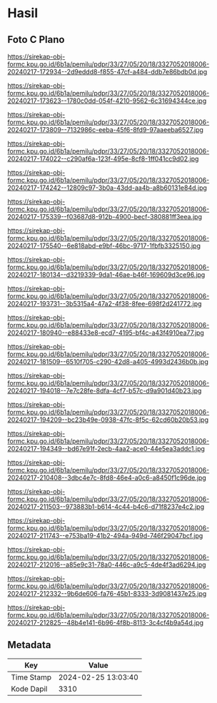 # Hasil

## Foto C Plano

https://sirekap-obj-formc.kpu.go.id/6b1a/pemilu/pdpr/33/27/05/20/18/3327052018006-20240217-172934--2d9eddd8-f855-47cf-a484-ddb7e86bdb0d.jpg

https://sirekap-obj-formc.kpu.go.id/6b1a/pemilu/pdpr/33/27/05/20/18/3327052018006-20240217-173623--1780c0dd-054f-4210-9562-6c31694344ce.jpg

https://sirekap-obj-formc.kpu.go.id/6b1a/pemilu/pdpr/33/27/05/20/18/3327052018006-20240217-173809--7132986c-eeba-45f6-8fd9-97aaeeba6527.jpg

https://sirekap-obj-formc.kpu.go.id/6b1a/pemilu/pdpr/33/27/05/20/18/3327052018006-20240217-174022--c290af6a-123f-495e-8cf8-1ff041cc9d02.jpg

https://sirekap-obj-formc.kpu.go.id/6b1a/pemilu/pdpr/33/27/05/20/18/3327052018006-20240217-174242--12809c97-3b0a-43dd-aa4b-a8b60131e84d.jpg

https://sirekap-obj-formc.kpu.go.id/6b1a/pemilu/pdpr/33/27/05/20/18/3327052018006-20240217-175339--f03687d8-912b-4900-becf-380881ff3eea.jpg

https://sirekap-obj-formc.kpu.go.id/6b1a/pemilu/pdpr/33/27/05/20/18/3327052018006-20240217-175540--6e818abd-e9bf-46bc-9717-1fbfb3325150.jpg

https://sirekap-obj-formc.kpu.go.id/6b1a/pemilu/pdpr/33/27/05/20/18/3327052018006-20240217-180134--d3219339-9da1-46ae-b46f-169609d3ce96.jpg

https://sirekap-obj-formc.kpu.go.id/6b1a/pemilu/pdpr/33/27/05/20/18/3327052018006-20240217-193731--3b5315a4-47a2-4f38-8fee-698f2d241772.jpg

https://sirekap-obj-formc.kpu.go.id/6b1a/pemilu/pdpr/33/27/05/20/18/3327052018006-20240217-180940--e88433e8-ecd7-4195-bf4c-a43f4910ea77.jpg

https://sirekap-obj-formc.kpu.go.id/6b1a/pemilu/pdpr/33/27/05/20/18/3327052018006-20240217-181509--6510f705-c290-42d8-a405-4993d2436b0b.jpg

https://sirekap-obj-formc.kpu.go.id/6b1a/pemilu/pdpr/33/27/05/20/18/3327052018006-20240217-194018--7e7c28fe-8dfa-4cf7-b57c-d9a901d40b23.jpg

https://sirekap-obj-formc.kpu.go.id/6b1a/pemilu/pdpr/33/27/05/20/18/3327052018006-20240217-194209--bc23b49e-0938-47fc-8f5c-62cd60b20b53.jpg

https://sirekap-obj-formc.kpu.go.id/6b1a/pemilu/pdpr/33/27/05/20/18/3327052018006-20240217-194349--bd67e91f-2ecb-4aa2-ace0-44e5ea3addc1.jpg

https://sirekap-obj-formc.kpu.go.id/6b1a/pemilu/pdpr/33/27/05/20/18/3327052018006-20240217-210408--3dbc4e7c-8fd8-46e4-a0c6-a8450f1c96de.jpg

https://sirekap-obj-formc.kpu.go.id/6b1a/pemilu/pdpr/33/27/05/20/18/3327052018006-20240217-211503--973883b1-b614-4c44-b4c6-d71f8237e4c2.jpg

https://sirekap-obj-formc.kpu.go.id/6b1a/pemilu/pdpr/33/27/05/20/18/3327052018006-20240217-211743--e753ba19-41b2-494a-949d-746f29047bcf.jpg

https://sirekap-obj-formc.kpu.go.id/6b1a/pemilu/pdpr/33/27/05/20/18/3327052018006-20240217-212016--a85e9c31-78a0-446c-a9c5-4de4f3ad6294.jpg

https://sirekap-obj-formc.kpu.go.id/6b1a/pemilu/pdpr/33/27/05/20/18/3327052018006-20240217-212332--9b6de606-fa76-45b1-8333-3d9081437e25.jpg

https://sirekap-obj-formc.kpu.go.id/6b1a/pemilu/pdpr/33/27/05/20/18/3327052018006-20240217-212825--48b4e141-6b96-4f8b-8113-3c4cf4b9a54d.jpg


## Metadata

| Key        | Value               |
| ---------- | ------------------- |
| Time Stamp | 2024-02-25 13:03:40 |
| Kode Dapil | 3310                |



